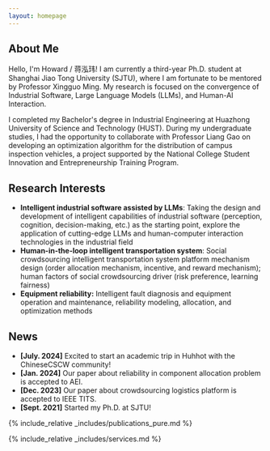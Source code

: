 ```yaml
---
layout: homepage
---
```


## About Me

Hello, I'm Howard / 蒋泓玮! I am currently a third-year Ph.D. student at Shanghai Jiao Tong University (SJTU), where I am fortunate to be mentored by Professor Xingguo Ming. My research is focused on the convergence of Industrial Software, Large Language Models (LLMs), and Human-AI Interaction.

I completed my Bachelor's degree in Industrial Engineering at Huazhong University of Science and Technology (HUST). During my undergraduate studies, I had the opportunity to collaborate with Professor Liang Gao on developing an optimization algorithm for the distribution of campus inspection vehicles, a project supported by the National College Student Innovation and Entrepreneurship Training Program.

## Research Interests

- **Intelligent industrial software assisted by LLMs**: Taking the design and development of intelligent capabilities of industrial software (perception, cognition, decision-making, etc.) as the starting point, explore the application of cutting-edge LLMs and human-computer interaction technologies in the industrial field
- **Human-in-the-loop intelligent transportation system**: Social crowdsourcing intelligent transportation system platform mechanism design (order allocation mechanism, incentive, and reward mechanism); human factors of social crowdsourcing driver (risk preference, learning fairness)
- **Equipment reliability:** Intelligent fault diagnosis and equipment operation and maintenance, reliability modeling, allocation, and optimization methods

## News

- **[July. 2024]** Excited to start an academic trip in Huhhot with the ChineseCSCW community!
- **[Jan. 2024]** Our paper about reliability in component allocation problem is accepted to AEI.
- **[Dec. 2023]** Our paper about crowdsourcing logistics platform is accepted to IEEE TITS.
- **[Sept. 2021]** Started my Ph.D. at SJTU!

{% include_relative _includes/publications_pure.md %}

{% include_relative _includes/services.md %}



